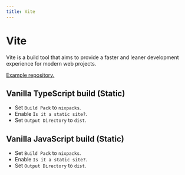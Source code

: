 ```yaml
---
title: Vite
---
```


# Vite

Vite is a build tool that aims to provide a faster and leaner development experience for modern web projects.

[Example repository.](https://github.com/arvialoio/arvialo-examples/tree/main/vite)

## Vanilla TypeScript build (Static)

- Set `Build Pack` to `nixpacks`.
- Enable `Is it a static site?`.
- Set `Output Directory` to `dist`.


## Vanilla JavaScript build (Static)

- Set `Build Pack` to `nixpacks`.
- Enable `Is it a static site?`.
- Set `Output Directory` to `dist`.

